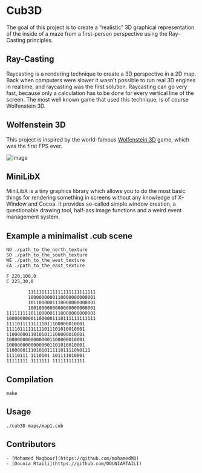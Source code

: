 # Cub3D
The goal of this project is to create a “realistic” 3D graphical representation of the inside of a maze from a first-person perspective using the Ray-Casting principles.
## Ray-Casting
Raycasting is a rendering technique to create a 3D perspective in a 2D map. Back when computers were slower it wasn't possible to run real 3D engines in realtime, and raycasting was the first solution. Raycasting can go very fast, because only a calculation has to be done for every vertical line of the screen. The most well known game that used this technique, is of course Wolfenstein 3D.
## Wolfenstein 3D
This project is inspired by the world-famous [Wolfenstein 3D](http://users.atw.hu/wolf3d/) game, which
was the first FPS ever.

![image](https://user-images.githubusercontent.com/90090114/163553576-58948d1c-941c-42ff-8f98-3f3fe4a3deed.png)
## MiniLibX
MiniLibX is a tiny graphics library which allows you to do the most basic things for rendering something in screens without any knowledge of X-Window and Cocoa. It provides so-called simple window creation, a questionable drawing tool, half-ass image functions and a weird event management system.
## Example a minimalist .cub scene
```
NO ./path_to_the_north_texture
SO ./path_to_the_south_texture
WE ./path_to_the_west_texture
EA ./path_to_the_east_texture

F 220,100,0
C 225,30,0

        1111111111111111111111111
        1000000000110000000000001
        1011000001110000000000001
        1001000000000000000000001
111111111011000001110000000000001
100000000011000001110111111111111
11110111111111011100000010001
11110111111111011101010010001
11000000110101011100000010001
10000000000000001100000010001
10000000000000001101010010001
11000001110101011111011110N0111
11110111 1110101 101111010001
11111111 1111111 111111111111
```
## Compilation
```
make
```
## Usage
```
./cub3D maps/map1.cub
```

## Contributors
    - [Mohamed Maqbour](https://github.com/mohamedMQ)
    - [Dounia Rtaili](https://github.com/DOUNIARTAILI)
